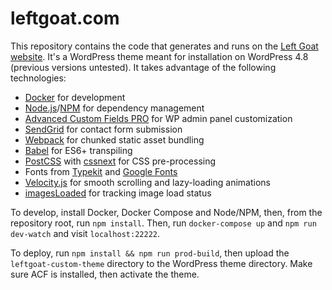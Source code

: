 # leftgoat.com
This repository contains the code that generates and runs on the [Left Goat website](https://www.leftgoat.com).  It's a WordPress theme meant for installation on WordPress 4.8 (previous versions untested).  It takes advantage of the following technologies:

- [Docker](http://docker.com) for development
- [Node.js](https://nodejs.org/)/[NPM](https://www.npmjs.com) for dependency management 
- [Advanced Custom Fields PRO](https://www.advancedcustomfields.com/pro/) for WP admin panel customization
- [SendGrid](https://sendgrid.com) for contact form submission
- [Webpack](https://webpack.js.org) for chunked static asset bundling
- [Babel](https://babeljs.io) for ES6+ transpiling
- [PostCSS](http://postcss.org) with [cssnext](http://cssnext.io) for CSS pre-processing
- Fonts from [Typekit](https://typekit.com) and [Google Fonts](https://fonts.google.com)
- [Velocity.js](http://velocityjs.org) for smooth scrolling and lazy-loading animations
- [imagesLoaded](https://imagesloaded.desandro.com) for tracking image load status

To develop, install Docker, Docker Compose and Node/NPM, then, from the repository root, run `npm install`.  Then, run `docker-compose up` and `npm run dev-watch` and visit `localhost:22222`.

To deploy, run `npm install && npm run prod-build`, then upload the `leftgoat-custom-theme` directory to the WordPress theme directory.  Make sure ACF is installed, then activate the theme.
